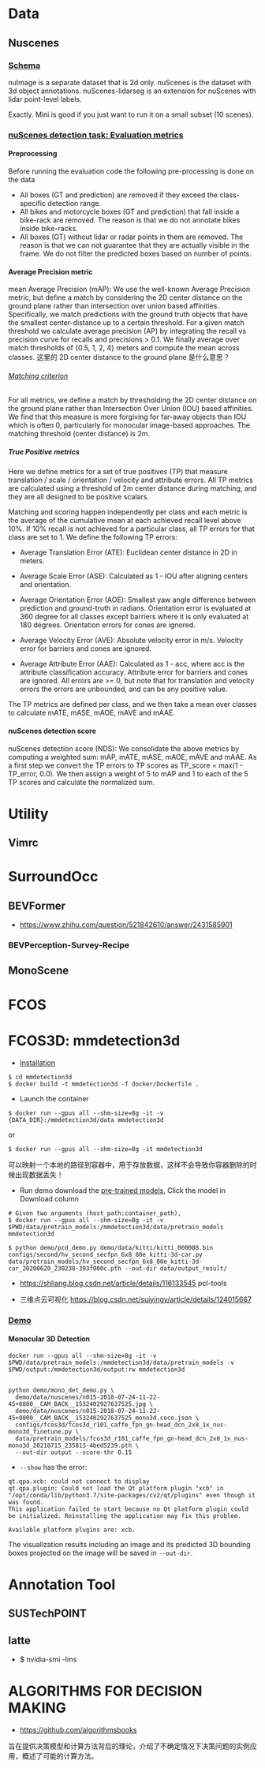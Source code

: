 
# Data

## Nuscenes
### [Schema](https://nuplan-devkit.readthedocs.io/en/latest/nuplan_schema.html)

nuImage is a separate dataset that is 2d only.
nuScenes is the dataset with 3d object annotations.
nuScenes-lidarseg is an extension for nuScenes with lidar point-level labels.


Exactly. Mini is good if you just want to run it on a small subset (10 scenes).

### [nuScenes detection task: Evaluation metrics](https://github.com/nutonomy/nuscenes-devkit/blob/master/python-sdk/nuscenes/eval/detection/README.md)

#### Preprocessing
Before running the evaluation code the following pre-processing is done on the data

* All boxes (GT and prediction) are removed if they exceed the class-specific detection range.
* All bikes and motorcycle boxes (GT and prediction) that fall inside a bike-rack are removed. The reason is that we do not annotate bikes inside bike-racks.
* All boxes (GT) without lidar or radar points in them are removed. The reason is that we can not guarantee that they are actually visible in the frame. We do not filter the predicted boxes based on number of points.

#### Average Precision metric

mean Average Precision (mAP): We use the well-known Average Precision metric, but define a match by considering the 2D center distance on the ground plane rather than intersection over union based affinities. Specifically, we match predictions with the ground truth objects that have the smallest center-distance up to a certain threshold. For a given match threshold we calculate average precision (AP) by integrating the recall vs precision curve for recalls and precisions > 0.1. We finally average over match thresholds of {0.5, 1, 2, 4} meters and compute the mean across classes.
这里的 2D center distance to the ground plane 是什么意思？

###### [Matching criterion](https://www.nuscenes.org/tracking?externalData=all&mapData=all&modalities=Any)

For all metrics, we define a match by thresholding the 2D center distance on the ground plane rather than Intersection Over Union (IOU) based affinities. We find that this measure is more forgiving for far-away objects than IOU which is often 0, particularly for monocular image-based approaches. The matching threshold (center distance) is 2m.

##### True Positive metrics
Here we define metrics for a set of true positives (TP) that measure translation / scale / orientation / velocity and attribute errors. All TP metrics are calculated using a threshold of 2m center distance during matching, and they are all designed to be positive scalars.

Matching and scoring happen independently per class and each metric is the average of the cumulative mean at each achieved recall level above 10%. If 10% recall is not achieved for a particular class, all TP errors for that class are set to 1. We define the following TP errors:

* Average Translation Error (ATE): Euclidean center distance in 2D in meters.

* Average Scale Error (ASE): Calculated as 1 - IOU after aligning centers and orientation.

* Average Orientation Error (AOE): Smallest yaw angle difference between prediction and ground-truth in radians. Orientation error is evaluated at 360 degree for all classes except barriers where it is only evaluated at 180 degrees. Orientation errors for cones are ignored.

* Average Velocity Error (AVE): Absolute velocity error in m/s. Velocity error for barriers and cones are ignored.

* Average Attribute Error (AAE): Calculated as 1 - acc, where acc is the attribute classification accuracy. Attribute error for barriers and cones are ignored.
All errors are >= 0, but note that for translation and velocity errors the errors are unbounded, and can be any positive value.

The TP metrics are defined per class, and we then take a mean over classes to calculate mATE, mASE, mAOE, mAVE and mAAE.

#### nuScenes detection score
nuScenes detection score (NDS): We consolidate the above metrics by computing a weighted sum: mAP, mATE, mASE, mAOE, mAVE and mAAE. As a first step we convert the TP errors to TP scores as TP_score = max(1 - TP_error, 0.0). We then assign a weight of 5 to mAP and 1 to each of the 5 TP scores and calculate the normalized sum.



# Utility
## Vimrc

# SurroundOcc

## BEVFormer
* https://www.zhihu.com/question/521842610/answer/2431585901

### BEVPerception-Survey-Recipe

## MonoScene


# FCOS
# FCOS3D: mmdetection3d
* [Installation](https://shliang.blog.csdn.net/article/details/116133545)
```
$ cd mmdetection3d
$ docker build -t mmdetection3d -f docker/Dockerfile .
```
* Launch the container
```
$ docker run --gpus all --shm-size=8g -it -v {DATA_DIR}:/mmdetection3d/data mmdetection3d
```
or
```
$ docker run --gpus all --shm-size=8g -it mmdetection3d
```

可以映射一个本地的路径到容器中，用于存放数据，这样不会导致你容器删除的时候出现数据丢失！

* Run demo
download the [pre-trained models](https://github.com/open-mmlab/mmdetection3d/tree/master/configs/second), Click the model in Download column


```
# Given two arguments (host_path:container_path), 
$ docker run --gpus all --shm-size=8g -it -v $PWD/data/pretrain_models:/mmdetection3d/data/pretrain_models  mmdetection3d 

$ python demo/pcd_demo.py demo/data/kitti/kitti_000008.bin configs/second/hv_second_secfpn_6x8_80e_kitti-3d-car.py data/pretrain_models/hv_second_secfpn_6x8_80e_kitti-3d-car_20200620_230238-393f000c.pth --out-dir data/output_result/
```
* https://shliang.blog.csdn.net/article/details/116133545
pcl-tools



* 三维点云可视化
https://blog.csdn.net/suiyingy/article/details/124015667

### [Demo](https://github.com/open-mmlab/mmdetection3d/blob/master/docs/en/demo.md)
#### Monocular 3D Detection
```
docker run --gpus all --shm-size=8g -it -v $PWD/data/pretrain_models:/mmdetection3d/data/pretrain_models -v $PWD/output:/mmdetection3d/output:rw mmdetection3d


python demo/mono_det_demo.py \
  demo/data/nuscenes/n015-2018-07-24-11-22-45+0800__CAM_BACK__1532402927637525.jpg \
  demo/data/nuscenes/n015-2018-07-24-11-22-45+0800__CAM_BACK__1532402927637525_mono3d.coco.json \
  configs/fcos3d/fcos3d_r101_caffe_fpn_gn-head_dcn_2x8_1x_nus-mono3d_finetune.py \
  data/pretrain_models/fcos3d_r101_caffe_fpn_gn-head_dcn_2x8_1x_nus-mono3d_20210715_235813-4bed5239.pth \
  --out-dir output --score-thr 0.15
```

* `--show` has the error: 
```
qt.qpa.xcb: could not connect to display 
qt.qpa.plugin: Could not load the Qt platform plugin "xcb" in "/opt/conda/lib/python3.7/site-packages/cv2/qt/plugins" even though it was found.
This application failed to start because no Qt platform plugin could be initialized. Reinstalling the application may fix this problem.

Available platform plugins are: xcb.
```



The visualization results including an image and its predicted 3D bounding boxes projected on the image will be saved in `--out-dir`.

# Annotation Tool
## SUSTechPOINT
## latte

* $ nvidia-smi -lms


# ALGORITHMS FOR DECISION MAKING
* https://github.com/algorithmsbooks

旨在提供决策模型和计算方法背后的理论，介绍了不确定情况下决策问题的实例应用，概述了可能的计算方法。
